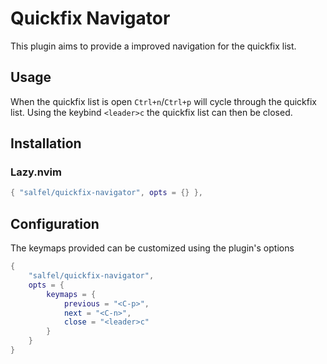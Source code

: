 # Quickfix Navigator

This plugin aims to provide a improved navigation for the quickfix list.

## Usage
When the quickfix list is open `Ctrl+n`/`Ctrl+p` will cycle through the quickfix list.
Using the keybind `<leader>c` the quickfix list can then be closed. 

## Installation

### Lazy.nvim
```lua
{ "salfel/quickfix-navigator", opts = {} },
```

## Configuration
The keymaps provided can be customized using the plugin's options

```lua
{ 
    "salfel/quickfix-navigator",
    opts = {
        keymaps = {
            previous = "<C-p>",
            next = "<C-n>",
            close = "<leader>c"
        }
    }
}
```
